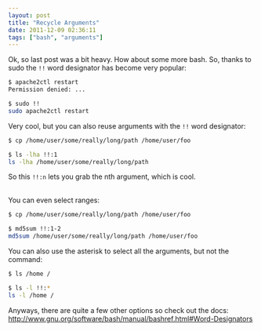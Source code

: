 ```yaml
---
layout: post
title: "Recycle Arguments"
date: 2011-12-09 02:36:11
tags: ["bash", "arguments"]
---
```


Ok, so last post was a bit heavy. How about some more bash. So, thanks to sudo
the `!!` word designator has become very popular:


```bash
$ apache2ctl restart
Permission denied: ...

$ sudo !!
sudo apache2ctl restart
```

Very cool, but you can also reuse arguments with the `!!` word designator:

```bash
$ cp /home/user/some/really/long/path /home/user/foo

$ ls -lha !!:1
ls -lha /home/user/some/really/long/path
```

So this `!!:n` lets you grab the nth argument, which is cool. <br /><br />

You can even select ranges:


```bash
$ cp /home/user/some/really/long/path /home/user/foo

$ md5sum !!:1-2
md5sum /home/user/some/really/long/path /home/user/foo
```

You can also use the asterisk to select all the arguments, but not the command:

```bash
$ ls /home /

$ ls -l !!:*
ls -l /home /
```

Anyways, there are quite a few other options so check out the docs:   
<http://www.gnu.org/software/bash/manual/bashref.html#Word-Designators>
